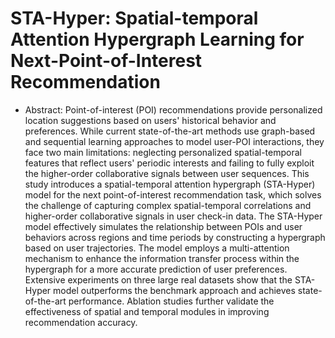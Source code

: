 # STA-Hyper: Spatial-temporal Attention Hypergraph Learning for Next-Point-of-Interest Recommendation

* Abstract: Point-of-interest (POI) recommendations provide personalized location suggestions based on users' historical behavior and preferences. While current state-of-the-art methods use graph-based and sequential learning approaches to model user-POI interactions, they face two main limitations: neglecting personalized spatial-temporal features that reflect users' periodic interests and failing to fully exploit the higher-order collaborative signals between user sequences. This study introduces a spatial-temporal attention hypergraph (STA-Hyper) model for the next point-of-interest recommendation task, which solves the challenge of capturing complex spatial-temporal correlations and higher-order collaborative signals in user check-in data. The STA-Hyper model effectively simulates the relationship between POIs and user behaviors across regions and time periods by constructing a hypergraph based on user trajectories. The model employs a multi-attention mechanism to enhance the information transfer process within the hypergraph for a more accurate prediction of user preferences. Extensive experiments on three large real datasets show that the STA-Hyper model outperforms the benchmark approach and achieves state-of-the-art performance. Ablation studies further validate the effectiveness of spatial and temporal modules in improving recommendation accuracy.  

